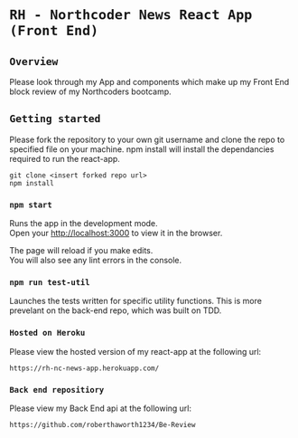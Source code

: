 # `RH - Northcoder News React App (Front End)`

## `Overview`

Please look through my App and components which make up my Front End block review of my Northcoders bootcamp.

## `Getting started`

Please fork the repository to your own git username and clone the repo to specified file on your machine. npm install will install the dependancies required to run the react-app.

```
git clone <insert forked repo url>
npm install
```

### `npm start`

Runs the app in the development mode.<br />
Open your [http://localhost:3000](http://localhost:3000) to view it in the browser.

The page will reload if you make edits.<br />
You will also see any lint errors in the console.

### `npm run test-util`

Launches the tests written for specific utility functions. This is more prevelant on the back-end repo, which was built on TDD.

### `Hosted on Heroku`

Please view the hosted version of my react-app at the following url:

```
https://rh-nc-news-app.herokuapp.com/
```

### `Back end repositiory`

Please view my Back End api at the following url:

```
https://github.com/roberthaworth1234/Be-Review
```
